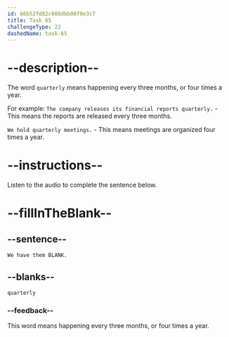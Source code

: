 ```yaml
---
id: 66b52fd82c608dbb08f0e3c7
title: Task 65
challengeType: 22
dashedName: task-65
---
```

<!-- (Audio) Brian: We have them quarterly. -->

# --description--

The word `quarterly` means happening every three months, or four times a year.

For example:
`The company releases its financial reports quarterly.` - This means the reports are released every three months.

`We hold quarterly meetings.` - This means meetings are organized four times a year.

# --instructions--

Listen to the audio to complete the sentence below.

# --fillInTheBlank--

## --sentence--

`We have them BLANK.`

## --blanks--

`quarterly`

### --feedback--

This word means happening every three months, or four times a year.
